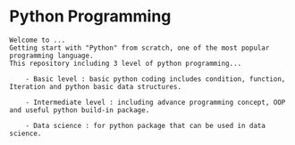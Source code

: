 # Python Programming

    Welcome to ...
    Getting start with "Python" from scratch, one of the most popular programming language.
    This repository including 3 level of python programming...

        - Basic level : basic python coding includes condition, function, Iteration and python basic data structures.

        - Intermediate level : including advance programming concept, OOP and useful python build-in package.

        - Data science : for python package that can be used in data science.

